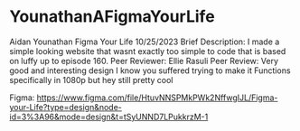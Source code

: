 # YounathanAFigmaYourLife
Aidan Younathan
Figma Your Life
10/25/2023
Brief Description: I made a simple looking website that wasnt exactly too simple to code that is based on luffy up to episode 160.
Peer Reviewer: Ellie Rasuli
Peer Review: Very good and interesting design I know you suffered trying to make it
Functions specifically in 1080p but hey still pretty cool


Figma: https://www.figma.com/file/HtuvNNSPMkPWk2NffwgIJL/Figma-your-Life?type=design&node-id=3%3A96&mode=design&t=tSyUNND7LPukkrzM-1
